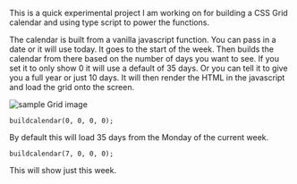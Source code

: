 This is a quick experimental project I am working on for building a CSS Grid calendar and using type script to power the functions. 

The calendar is built from a vanilla javascript function. You can pass in a date or it will use today. It goes to the start of the week. Then builds the calendar from there based on the number of days you want to see. If you set it to only show 0 it will use a default of 35 days. Or you can tell it to give you a full year or just 10 days. It will then render the HTML in the javascript and load the grid onto the screen.

![sample Grid image](https://raw.githubusercontent.com/mordin/Calendar-CSS-Grid-Typescript-Sample/master/sample.png)

`
    buildcalendar(0, 0, 0, 0);
`

By default this will load 35 days from the Monday of the current week.

`
buildcalendar(7, 0, 0, 0);
`

This will show just this week.

